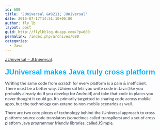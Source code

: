 ```yaml
---
id: 680
title: 'JUniversal &#8211; JUniversal'
date: 2015-07-17T14:51:10+00:00
author: fly_lb
layout: post
guid: http://flylbblog.duapp.com/?p=680
permalink: /index.php/archives/680
categories:
  - Java
---
```

[JUniversal &#8211; JUniversal](http://juniversal.org/).

<h3 style="box-sizing: border-box; margin: 20px 0px 15px; padding: 0px; font-family: Raleway, sans-serif; line-height: 1.1; color: #00b3fe; font-size: 24px;">
  JUniversal makes Java truly cross platform
</h3>

<p style="box-sizing: border-box; margin: 10px 0px 12px; padding: 0px; font-family: Lato, sans-serif; font-size: 14px; color: #384452;">
  Writing the same code from scratch for every platform is a pain & inefficient. There must be a better way. JUniversal lets you write code in Java (like you probably already do if you develop for Android) and take that code to places you never thought it could go. It’s primarily targetted to sharing code across mobile apps, but the technology can extend to non-mobile scenarios as well.
</p>

<p style="box-sizing: border-box; margin: 10px 0px 12px; padding: 0px; font-family: Lato, sans-serif; font-size: 14px; color: #384452;">
  There are two core pieces of technology behind the JUniversal approach to cross platform: source code translators (sometimes called transpilers) and a set of cross platform Java programmer friendly libraries, called JSimple.
</p>